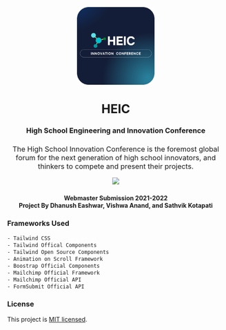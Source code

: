 <div align=center>
<img src="Readme Assets/rounded-logo.png" width="180" height="180" align=center>
</div>

<h1 align=center>HEIC</h1>
<h3 align=center>High School Engineering and Innovation Conference</h3>
<h3 align=center style="font-weight: normal;">The High School Innovation Conference is the foremost global forum for the next generation of high school innovators, and thinkers to compete and present their projects.</h3>


<p align=center>
<a href="https://github.com/Cay-Zhang/SwiftSpeech/blob/master/LICENSE"><img src="http://img.shields.io/badge/license-MIT-lightgrey.svg?style=flat"></a>
</p>

<h4 align=center>Webmaster Submission 2021-2022 <br> Project By Dhanush Eashwar, Vishwa Anand, and Sathvik Kotapati </h4>

### Frameworks Used
```
- Tailwind CSS
- Tailwind Offical Components
- Tailwind Open Source Components
- Animation on Scroll Framework
- Boostrap Official Components
- Mailchimp Official Framework
- Mailchimp Official API
- FormSubmit Official API 
```
### License
This project is <a href="https://opensource.org/licenses/MIT" target="_blank">MIT licensed</a>.
